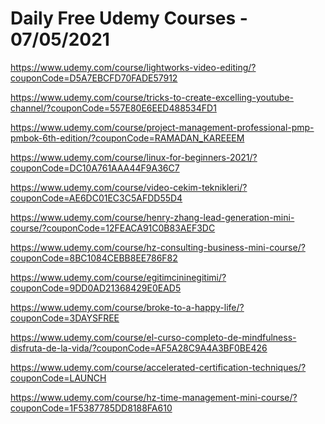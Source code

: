 # Daily Free Udemy Courses - 07/05/2021

https://www.udemy.com/course/lightworks-video-editing/?couponCode=D5A7EBCFD70FADE57912
https://www.udemy.com/course/tricks-to-create-excelling-youtube-channel/?couponCode=557E80E6EED488534FD1
https://www.udemy.com/course/project-management-professional-pmp-pmbok-6th-edition/?couponCode=RAMADAN_KAREEEM
https://www.udemy.com/course/linux-for-beginners-2021/?couponCode=DC10A761AAA44F9A36C7
https://www.udemy.com/course/video-cekim-teknikleri/?couponCode=AE6DC01EC3C5AFDD55D4
https://www.udemy.com/course/henry-zhang-lead-generation-mini-course/?couponCode=12FEACA91C0B83AEF3DC
https://www.udemy.com/course/hz-consulting-business-mini-course/?couponCode=8BC1084CEBB8EE786F82
https://www.udemy.com/course/egitimcininegitimi/?couponCode=9DD0AD21368429E0EAD5
https://www.udemy.com/course/broke-to-a-happy-life/?couponCode=3DAYSFREE
https://www.udemy.com/course/el-curso-completo-de-mindfulness-disfruta-de-la-vida/?couponCode=AF5A28C9A4A3BF0BE426
https://www.udemy.com/course/accelerated-certification-techniques/?couponCode=LAUNCH
https://www.udemy.com/course/hz-time-management-mini-course/?couponCode=1F5387785DD8188FA610
